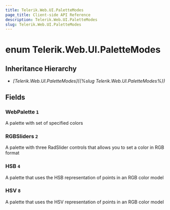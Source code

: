 ```yaml
---
title: Telerik.Web.UI.PaletteModes
page_title: Client-side API Reference
description: Telerik.Web.UI.PaletteModes
slug: Telerik.Web.UI.PaletteModes
---
```


# enum Telerik.Web.UI.PaletteModes

## Inheritance Hierarchy

* *[Telerik.Web.UI.PaletteModes]({%slug Telerik.Web.UI.PaletteModes%})*

## Fields

### WebPalette `1`

A palette with set of specified colors

### RGBSliders `2`

A palette with three RadSlider controls that allows you to set a color in RGB format

### HSB `4`

A palette that uses the HSB representation of points in an RGB color model

### HSV `8`

A palette that uses the HSV representation of points in an RGB color model


